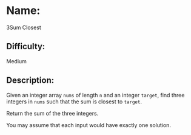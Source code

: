 # Name: 
3Sum Closest

## Difficulty: 
Medium

## Description: 
Given an integer array `nums` of length `n` and an integer `target`, find three integers in `nums` such that the sum is closest to `target`.

Return the sum of the three integers.

You may assume that each input would have exactly one solution.